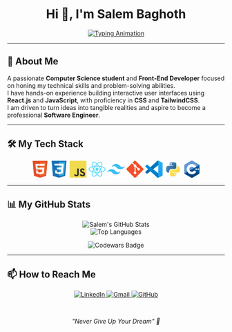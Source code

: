 <div align="center">

  <h1>
    Hi 👋, I'm Salem Baghoth
  </h1>
  
  <a href="#">
    <img src="https://readme-typing-svg.demolab.com?font=Orbitron&weight=700&size=24&color=34E7F8&center=true&vCenter=true&width=500&lines=Computer+Science+Student;Front-End+Developer;React.js+%26+JavaScript+Specialist;Aspiring+Software+Engineer" alt="Typing Animation" />
  </a>
</div>

---

## 🚀 About Me
<p>
  A passionate <strong>Computer Science student</strong> and <strong>Front-End Developer</strong> focused on honing my technical skills and problem-solving abilities.
  <br/>
  I have hands-on experience building interactive user interfaces using <strong>React.js</strong> and <strong>JavaScript</strong>, with proficiency in <strong>CSS</strong> and <strong>TailwindCSS</strong>.
  <br/>
  I am driven to turn ideas into tangible realities and aspire to become a professional <strong>Software Engineer</strong>.
</p>

---

## 🛠️ My Tech Stack
<p align="center">
  <img alt="HTML5" width="40" src="https://raw.githubusercontent.com/devicons/devicon/master/icons/html5/html5-original.svg" />
  <img alt="CSS3" width="40" src="https://raw.githubusercontent.com/devicons/devicon/master/icons/css3/css3-original.svg" />
  <img alt="JavaScript" width="40" src="https://raw.githubusercontent.com/devicons/devicon/master/icons/javascript/javascript-original.svg" />
  <img alt="React" width="40" src="https://raw.githubusercontent.com/devicons/devicon/master/icons/react/react-original.svg" />
  <img alt="TailwindCSS" width="40" src="https://raw.githubusercontent.com/devicons/devicon/master/icons/tailwindcss/tailwindcss-original.svg" />
  <img alt="Git" width="40" src="https://raw.githubusercontent.com/devicons/devicon/master/icons/git/git-original.svg" />
  <img alt="VSCode" width="40" src="https://raw.githubusercontent.com/devicons/devicon/master/icons/vscode/vscode-original.svg" />
  <img alt="Python" width="40" src="https://raw.githubusercontent.com/devicons/devicon/master/icons/python/python-original.svg" />
  <img alt="C++" width="40" src="https://raw.githubusercontent.com/devicons/devicon/master/icons/cplusplus/cplusplus-original.svg" />
</p>

---

## 📊 My GitHub Stats
<p align="center">
  <img src="https://github-readme-stats.vercel.app/api?username=salimsaid31&show_icons=true&theme=dark&count_private=true&include_all_commits=true" alt="Salem's GitHub Stats" />
  <br/>
  <img src="https://github-readme-stats.vercel.app/api/top-langs/?username=salimsaid31&layout=compact&theme=dark" alt="Top Languages" />
</p>
<p align="center">
  <img src="https://www.codewars.com/users/salem83-Dev/badges/large" alt="Codewars Badge" />
</p>

---

## 📫 How to Reach Me
<p align="center">
  <a href="[[https://linkedin.com/in/salem-baghouth-800887271](https://linkedin.com/in/salem-baghoth-800887271)](https://linkedin.com/in/salem-baghoth-800887271)" target="_blank">
    <img src="https://img.shields.io/badge/LinkedIn-0A66C2?style=for-the-badge&logo=linkedin&logoColor=white" alt="LinkedIn"/>
  </a>
  <a href="mailto:salembagh131@gmail.com">
    <img src="https://img.shields.io/badge/Gmail-D14836?style=for-the-badge&logo=gmail&logoColor=white" alt="Gmail"/>
  </a>
  <a href="https://github.com/salimsaid31" target="_blank">
    <img src="https://img.shields.io/badge/GitHub-181717?style=for-the-badge&logo=github&logoColor=white" alt="GitHub"/>
  </a>
</p>

<br/>

<p align="center">
  <i>"Never Give Up Your Dream" 🚀</i>
</p>
